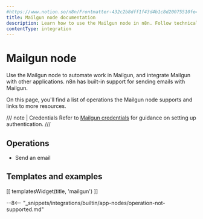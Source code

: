 ```yaml
---
#https://www.notion.so/n8n/Frontmatter-432c2b8dff1f43d4b1c8d20075510fe4
title: Mailgun node documentation
description: Learn how to use the Mailgun node in n8n. Follow technical documentation to integrate Mailgun node into your workflows.
contentType: integration
---
```


# Mailgun node

Use the Mailgun node to automate work in Mailgun, and integrate Mailgun with other applications. n8n has built-in support for sending emails with Mailgun. 

On this page, you'll find a list of operations the Mailgun node supports and links to more resources.

/// note | Credentials
Refer to [Mailgun credentials](/integrations/builtin/credentials/mailgun/) for guidance on setting up authentication. 
///

## Operations

- Send an email

## Templates and examples

<!-- see https://www.notion.so/n8n/Pull-in-templates-for-the-integrations-pages-37c716837b804d30a33b47475f6e3780 -->
[[ templatesWidget(title, 'mailgun') ]]

--8<-- "_snippets/integrations/builtin/app-nodes/operation-not-supported.md"
